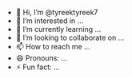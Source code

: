 - 👋 Hi, I’m @tyreektyreek7
- 👀 I’m interested in ...
- 🌱 I’m currently learning ...
- 💞️ I’m looking to collaborate on ...
- 📫 How to reach me ...
- 😄 Pronouns: ...
- ⚡ Fun fact: ...

<!---
tyreektyreek7/tyreektyreek7 is a ✨ special ✨ repository because its `README.md` (this file) appears on your GitHub profile.
You can click the Preview link to take a look at your changes..
--->
